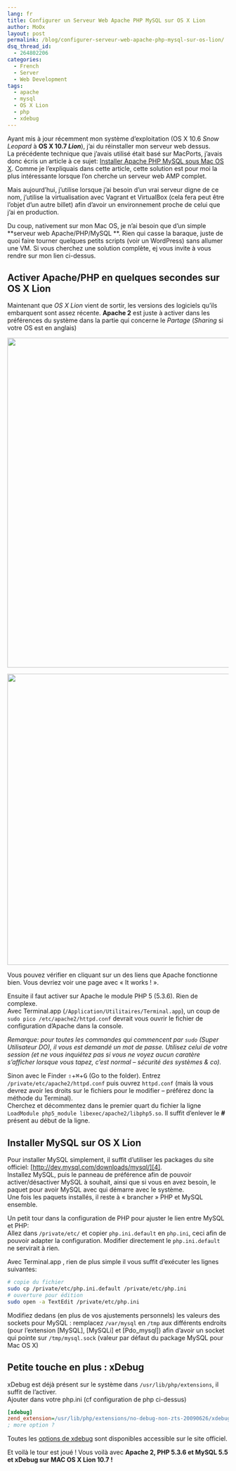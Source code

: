 ```yaml
---
lang: fr
title: Configurer un Serveur Web Apache PHP MySQL sur OS X Lion
author: MoOx
layout: post
permalink: /blog/configurer-serveur-web-apache-php-mysql-sur-os-lion/
dsq_thread_id:
  - 264802206
categories:
  - French
  - Server
  - Web Development
tags:
  - apache
  - mysql
  - OS X Lion
  - php
  - xdebug
---
```

Ayant mis à jour récemment mon système d’exploitation (OS X 10.6 *Snow Leopard* à **OS X 10.7 *Lion***), j’ai du réinstaller mon serveur web dessus.  
La précédente technique que j’avais utilisé était basé sur MacPorts, j’avais donc écris un article à ce sujet: [Installer Apache PHP MySQL sous Mac OS X][1]. Comme je l’expliquais dans cette article, cette solution est pour moi la plus intéressante lorsque l’on cherche un serveur web AMP complet.

  
Mais aujourd’hui, j’utilise lorsque j’ai besoin d’un vrai serveur digne de ce nom, j’utilise la virtualisation avec Vagrant et VirtualBox (cela fera peut être l’objet d’un autre billet) afin d’avoir un environnement proche de celui que j’ai en production.

Du coup, nativement sur mon Mac OS, je n’ai besoin que d’un simple **serveur web Apache/PHP/MySQL **. Rien qui casse la baraque, juste de quoi faire tourner quelques petits scripts (voir un WordPress) sans allumer une VM. Si vous cherchez une solution complète, ej vous invite à vous rendre sur mon lien ci-dessus.

## Activer Apache/PHP en quelques secondes sur OS X Lion

Maintenant que *OS X Lion* vient de sortir, les versions des logiciels qu’ils embarquent sont assez récente. **Apache 2** est juste à activer dans les préférences du système dans la partie qui concerne le *Partage* (*Sharing* si votre OS est en anglais)

[<img src="{{site.baseurl}}/medias/2011/07/OS-X-Lion-System-Preferences-Sharing.png" alt="" title="OS-X-Lion--System-Preferences--Sharing" width="782" height="750" class="alignright size-full wp-image-95" />][2]

[<img src="{{site.baseurl}}/medias/2011/07/OS-X-Lion-System-Preferences-Sharing-Web-Sharing.png" alt="" title="OS-X-Lion--System-Preferences--Sharing--Web-Sharing" width="782" height="662" class="alignright size-full wp-image-96" />][3]

Vous pouvez vérifier en cliquant sur un des liens que Apache fonctionne bien. Vous devriez voir une page avec « It works ! ».

Ensuite il faut activer sur Apache le module PHP 5 (5.3.6). Rien de complexe.  
Avec Terminal.app (`/Application/Utilitaires/Terminal.app`), un coup de `sudo pico /etc/apache2/httpd.conf` devrait vous ouvrir le fichier de configuration d’Apache dans la console.

*Remarque: pour toutes les commandes qui commencent par `sudo` (Super Utilisateur DO), il vous est demandé un mot de passe. Utilisez celui de votre session (et ne vous inquiétez pas si vous ne voyez aucun caratère s’afficher lorsque vous tapez, c’est normal – sécurité des systèmes & co).*

Sinon avec le Finder <kbd>⇧</kbd>+<kbd>⌘</kbd>+<kbd>G</kbd> (Go to the folder). Entrez `/private/etc/apache2/httpd.conf` puis ouvrez `httpd.conf` (mais là vous devrez avoir les droits sur le fichiers pour le modifier – préférez donc la méthode du Terminal).  
Cherchez et décommentez dans le premier quart du fichier la ligne `LoadModule php5_module libexec/apache2/libphp5.so`. Il suffit d’enlever le **#** présent au début de la ligne.

## Installer MySQL sur OS X Lion

Pour installer MySQL simplement, il suffit d’utiliser les packages du site officiel: [http://dev.mysql.com/downloads/mysql/][4].  
Installez MySQL, puis le panneau de préférence afin de pouvoir activer/désactiver MySQL à souhait, ainsi que si vous en avez besoin, le paquet pour avoir MySQL avec qui démarre avec le système.  
Une fois les paquets installés, il reste à « brancher » PHP et MySQL ensemble.

Un petit tour dans la configuration de PHP pour ajuster le lien entre MySQL et PHP:  
Allez dans `/private/etc/` et copier `php.ini.default` en `php.ini`, ceci afin de pouvoir adapter la configuration. Modifier directement le `php.ini.default` ne servirait à rien.

Avec Terminal.app , rien de plus simple il vous suffit d’exécuter les lignes suivantes:  

```bash
# copie du fichier
sudo cp /private/etc/php.ini.default /private/etc/php.ini
# ouverture pour édition
sudo open -a TextEdit /private/etc/php.ini
```

Modifiez dedans (en plus de vos ajustements personnels) les valeurs des sockets pour MySQL : remplacez `/var/mysql` en `/tmp` aux différents endroits (pour l’extension [MySQL], [MySQLi] et [Pdo_mysql]) afin d’avoir un socket qui pointe sur `/tmp/mysql.sock` (valeur par défaut du package MySQL pour Mac OS X)

## Petite touche en plus : xDebug

xDebug est déjà présent sur le système dans `/usr/lib/php/extensions`, il suffit de l’activer.  
Ajouter dans votre php.ini (cf configuration de php ci-dessus)  

```ini
[xdebug]
zend_extension=/usr/lib/php/extensions/no-debug-non-zts-20090626/xdebug.so
; more option ?
```
  
Toutes les [options de xdebug][5] sont disponibles accessible sur le site officiel.

Et voilà le tour est joué ! Vous voilà avec **Apache 2, PHP 5.3.6 et MySQL 5.5 et xDebug sur MAC OS X Lion 10.7 !**

 [1]: http://moox.fr/blog/installer-serveur-web-apache-php-mysql-mac-os-x-macports/
 [2]: {{site.baseurl}}/medias/2011/07/OS-X-Lion-System-Preferences-Sharing.png
 [3]: {{site.baseurl}}/medias/2011/07/OS-X-Lion-System-Preferences-Sharing-Web-Sharing.png
 [4]: http://dev.mysql.com/downloads/mysql/ "http://dev.mysql.com/downloads/mysql/"
 [5]: http://xdebug.org/docs/all_settings
